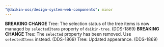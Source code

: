 ```yaml
---
"@daikin-oss/design-system-web-components": minor
---
```


**BREAKING CHANGE** Tree: The selection status of the tree items is now managed by `selectedItems` property of `daikin-tree`. (DDS-1869)
**BREAKING CHANGE** Tree: The `selected` property has been removed. Use `selectedItems` instead. (DDS-1869)
Tree: Updated appearance. (DDS-1869)
